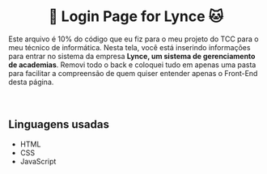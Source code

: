 <h1 align="center"> 
  🏅 Login Page for Lynce 🐱
</h1>

Este arquivo é 10% do código que eu fiz para o meu projeto do TCC para o meu técnico de informática. Nesta tela, você está inserindo informações para entrar no sistema da empresa **Lynce, um sistema de gerenciamento de academias**.
  Removi todo o back e coloquei tudo em apenas uma pasta para facilitar a compreensão de quem quiser entender apenas o Front-End desta página. <br><br><br>

## Linguagens usadas
- HTML
- CSS
- JavaScript

  
